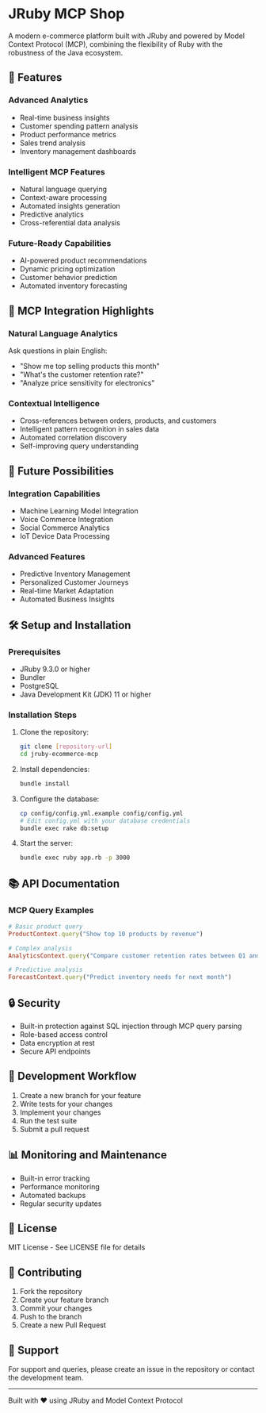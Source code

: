 # JRuby MCP Shop

A modern e-commerce platform built with JRuby and powered by Model Context Protocol (MCP), combining the flexibility of Ruby with the robustness of the Java ecosystem.

## 🌟 Features

### Advanced Analytics
- Real-time business insights
- Customer spending pattern analysis
- Product performance metrics
- Sales trend analysis
- Inventory management dashboards

### Intelligent MCP Features
- Natural language querying
- Context-aware processing
- Automated insights generation
- Predictive analytics
- Cross-referential data analysis

### Future-Ready Capabilities
- AI-powered product recommendations
- Dynamic pricing optimization
- Customer behavior prediction
- Automated inventory forecasting

## 🚀 MCP Integration Highlights

### Natural Language Analytics
Ask questions in plain English:
- "Show me top selling products this month"
- "What's the customer retention rate?"
- "Analyze price sensitivity for electronics"

### Contextual Intelligence
- Cross-references between orders, products, and customers
- Intelligent pattern recognition in sales data
- Automated correlation discovery
- Self-improving query understanding

## 🔮 Future Possibilities

### Integration Capabilities
- Machine Learning Model Integration
- Voice Commerce Integration
- Social Commerce Analytics
- IoT Device Data Processing

### Advanced Features
- Predictive Inventory Management
- Personalized Customer Journeys
- Real-time Market Adaptation
- Automated Business Insights

## 🛠 Setup and Installation

### Prerequisites
- JRuby 9.3.0 or higher
- Bundler
- PostgreSQL
- Java Development Kit (JDK) 11 or higher

### Installation Steps

1. Clone the repository:
   ```bash
   git clone [repository-url]
   cd jruby-ecommerce-mcp
   ```

2. Install dependencies:
   ```bash
   bundle install
   ```

3. Configure the database:
   ```bash
   cp config/config.yml.example config/config.yml
   # Edit config.yml with your database credentials
   bundle exec rake db:setup
   ```

4. Start the server:
   ```bash
   bundle exec ruby app.rb -p 3000
   ```

## 📚 API Documentation

### MCP Query Examples

```ruby
# Basic product query
ProductContext.query("Show top 10 products by revenue")

# Complex analysis
AnalyticsContext.query("Compare customer retention rates between Q1 and Q2")

# Predictive analysis
ForecastContext.query("Predict inventory needs for next month")
```

## 🔒 Security

- Built-in protection against SQL injection through MCP query parsing
- Role-based access control
- Data encryption at rest
- Secure API endpoints

## 🔄 Development Workflow

1. Create a new branch for your feature
2. Write tests for your changes
3. Implement your changes
4. Run the test suite
5. Submit a pull request

## 📊 Monitoring and Maintenance

- Built-in error tracking
- Performance monitoring
- Automated backups
- Regular security updates

## 📝 License

MIT License - See LICENSE file for details

## 👥 Contributing

1. Fork the repository
2. Create your feature branch
3. Commit your changes
4. Push to the branch
5. Create a new Pull Request

## 📧 Support

For support and queries, please create an issue in the repository or contact the development team.

---

Built with ❤️ using JRuby and Model Context Protocol
